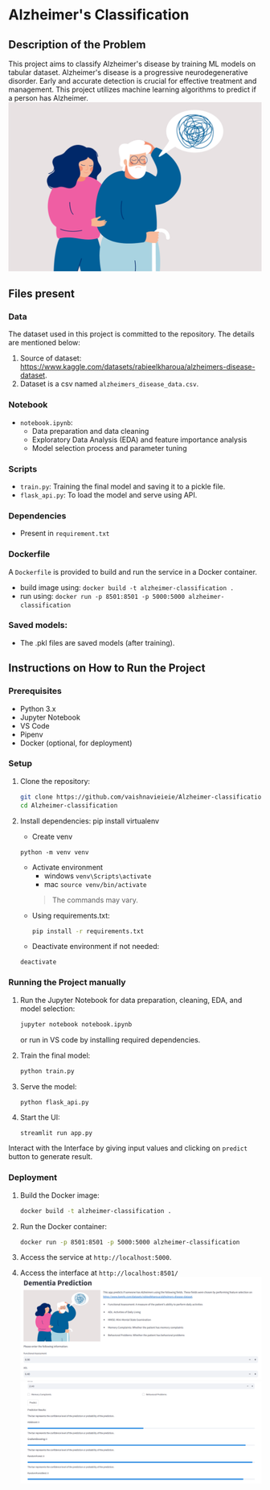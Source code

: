 # Alzheimer's Classification

## Description of the Problem
This project aims to classify Alzheimer's disease by training ML models on tabular dataset. Alzheimer's disease is a progressive neurodegenerative disorder. Early and accurate detection is crucial for effective treatment and management. This project utilizes machine learning algorithms to predict if a person has Alzheimer.
![alt text](image.png)
## Files present
### Data
The dataset used in this project is committed to the repository. The details are mentioned below:
1. Source of dataset: https://www.kaggle.com/datasets/rabieelkharoua/alzheimers-disease-dataset.
2. Dataset is a csv named `alzheimers_disease_data.csv`.

### Notebook
- `notebook.ipynb`:
  - Data preparation and data cleaning
  - Exploratory Data Analysis (EDA) and feature importance analysis
  - Model selection process and parameter tuning

### Scripts
- `train.py`: Training the final model and saving it to a pickle file.
- `flask_api.py`: To load the model and serve using API.

### Dependencies
- Present in `requirement.txt`

### Dockerfile
A `Dockerfile` is provided to build and run the service in a Docker container.
- build image using: `docker build -t alzheimer-classification .`
- run using: `docker run -p 8501:8501 -p 5000:5000 alzheimer-classification`

### Saved models:
- The .pkl files are saved models (after training).

## Instructions on How to Run the Project

### Prerequisites
- Python 3.x
- Jupyter Notebook
- VS Code
- Pipenv 
- Docker (optional, for deployment)


### Setup
1. Clone the repository:
    ```bash
    git clone https://github.com/vaishnavieieie/Alzheimer-classification.git
    cd Alzheimer-classification
    ```

2. Install dependencies:
    pip install virtualenv
    - Create venv
    ```
    python -m venv venv
    ```
    - Activate environment
        - windows `venv\Scripts\activate`
        - mac `source venv/bin/activate`
        >The commands may vary.
   - Using requirements.txt:
     ```bash
     pip install -r requirements.txt
     ```
    - Deactivate environment if not needed:
    ```
    deactivate
    ```

### Running the Project manually
1. Run the Jupyter Notebook for data preparation, cleaning, EDA, and model selection:
    ```bash
    jupyter notebook notebook.ipynb
    ```
    or run in VS code by installing required dependencies.

2. Train the final model:
    ```bash
    python train.py
    ```

3. Serve the model:
    ```bash
    python flask_api.py
    ```
4. Start the UI:
    ```
    streamlit run app.py
    ```
Interact with the Interface by giving input values and clicking on `predict` button to generate result.

### Deployment
1. Build the Docker image:
    ```bash
    docker build -t alzheimer-classification .
    ```

2. Run the Docker container:
    ```bash
    docker run -p 8501:8501 -p 5000:5000 alzheimer-classification
    ```

3. Access the service at `http://localhost:5000`.
4. Access the interface at `http://localhost:8501/`
![alt text](ui1.png)
![alt text](ui2.png)




